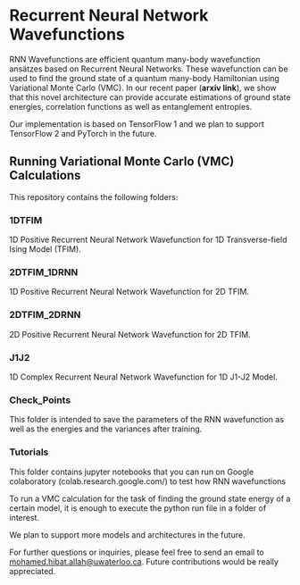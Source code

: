 # Recurrent Neural Network Wavefunctions

RNN Wavefunctions are efficient quantum many-body wavefunction ansätzes based on Recurrent Neural Networks. These wavefunction can be used to find the ground state of a quantum many-body Hamiltonian using Variational Monte Carlo (VMC). In our recent paper (**arxiv link**), we show that this novel architecture can provide accurate estimations of ground state energies, correlation functions as well as entanglement entropies.

Our implementation is based on TensorFlow 1 and we plan to support TensorFlow 2 and PyTorch in the future.

## Running Variational Monte Carlo (VMC) Calculations

This repository contains the following folders:

### 1DTFIM
1D Positive Recurrent Neural Network Wavefunction for 1D Transverse-field Ising Model (TFIM).
### 2DTFIM_1DRNN
1D Positive Recurrent Neural Network Wavefunction for 2D TFIM.
### 2DTFIM_2DRNN 
2D Positive Recurrent Neural Network Wavefunction for 2D TFIM.
### J1J2
1D Complex Recurrent Neural Network Wavefunction for 1D J1-J2 Model.
### Check_Points
This folder is intended to save the parameters of the RNN wavefunction as well as the energies and the variances after training.
### Tutorials 
This folder contains jupyter notebooks that you can run on Google colaboratory (colab.research.google.com/) to test how RNN wavefunctions

To run a VMC calculation for the task of finding the ground state energy of a certain model, it is enough to execute the python run file in a folder of interest.

We plan to support more models and architectures in the future.

For further questions or inquiries, please feel free to send an email to mohamed.hibat.allah@uwaterloo.ca. Future contributions would be really appreciated.
